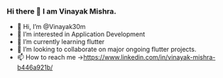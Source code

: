 ### Hi there 👋 I am Vinayak Mishra.

- 👋 Hi, I’m @Vinayak30m
- 👀 I’m interested in Application Development
- 🌱 I’m currently learning flutter
- 💞️ I’m looking to collaborate on major ongoing flutter projects.
- 📫 How to reach me ->https://www.linkedin.com/in/vinayak-mishra-b446a921b/
